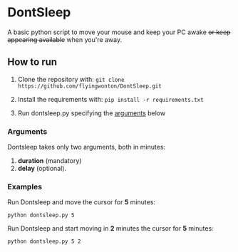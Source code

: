 # DontSleep

A basic python script to move your mouse and keep your PC awake ~~or keep appearing available~~ when you're away. 

## How to run

1. Clone the repository with: `git clone https://github.com/flyingwonton/DontSleep.git`

2. Install the requirements with: `pip install -r requirements.txt`

3. Run dontsleep.py specifying the  [arguments](#Arguments) below

### Arguments
Dontsleep takes only two arguments, both in minutes: 
1. **duration** (mandatory) 
2. **delay** (optional).

### Examples

Run Dontsleep and move the cursor for **5** minutes:

`python dontsleep.py 5`

Run Dontsleep and start moving in **2** minutes the cursor for **5** minutes:

`python dontsleep.py 5 2`
